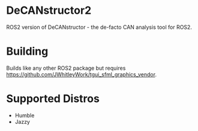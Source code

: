 # DeCANstructor2
ROS2 version of DeCANstructor - the de-facto CAN analysis tool for ROS2.

# Building
Builds like any other ROS2 package but requires https://github.com/JWhitleyWork/tgui_sfml_graphics_vendor.

# Supported Distros
- Humble
- Jazzy
